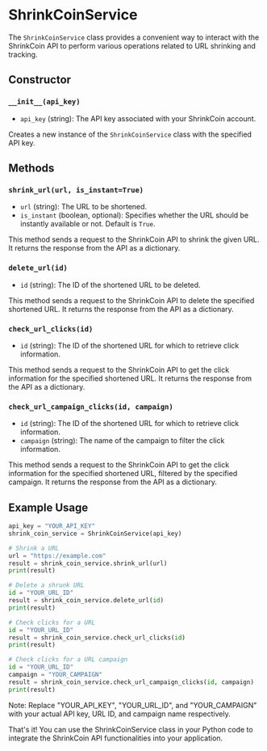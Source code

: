 # ShrinkCoinService

The `ShrinkCoinService` class provides a convenient way to interact with the ShrinkCoin API to perform various operations related to URL shrinking and tracking.

## Constructor

### `__init__(api_key)`

- `api_key` (string): The API key associated with your ShrinkCoin account.

Creates a new instance of the `ShrinkCoinService` class with the specified API key.

## Methods

### `shrink_url(url, is_instant=True)`

- `url` (string): The URL to be shortened.
- `is_instant` (boolean, optional): Specifies whether the URL should be instantly available or not. Default is `True`.

This method sends a request to the ShrinkCoin API to shrink the given URL. It returns the response from the API as a dictionary.

### `delete_url(id)`

- `id` (string): The ID of the shortened URL to be deleted.

This method sends a request to the ShrinkCoin API to delete the specified shortened URL. It returns the response from the API as a dictionary.

### `check_url_clicks(id)`

- `id` (string): The ID of the shortened URL for which to retrieve click information.

This method sends a request to the ShrinkCoin API to get the click information for the specified shortened URL. It returns the response from the API as a dictionary.

### `check_url_campaign_clicks(id, campaign)`

- `id` (string): The ID of the shortened URL for which to retrieve click information.
- `campaign` (string): The name of the campaign to filter the click information.

This method sends a request to the ShrinkCoin API to get the click information for the specified shortened URL, filtered by the specified campaign. It returns the response from the API as a dictionary.

## Example Usage

```python
api_key = "YOUR_API_KEY"
shrink_coin_service = ShrinkCoinService(api_key)

# Shrink a URL
url = "https://example.com"
result = shrink_coin_service.shrink_url(url)
print(result)

# Delete a shrunk URL
id = "YOUR_URL_ID"
result = shrink_coin_service.delete_url(id)
print(result)

# Check clicks for a URL
id = "YOUR_URL_ID"
result = shrink_coin_service.check_url_clicks(id)
print(result)

# Check clicks for a URL campaign
id = "YOUR_URL_ID"
campaign = "YOUR_CAMPAIGN"
result = shrink_coin_service.check_url_campaign_clicks(id, campaign)
print(result)
```
Note: Replace "YOUR_API_KEY", "YOUR_URL_ID", and "YOUR_CAMPAIGN" with your actual API key, URL ID, and campaign name respectively.

That's it! You can use the ShrinkCoinService class in your Python code to integrate the ShrinkCoin API functionalities into your application.
